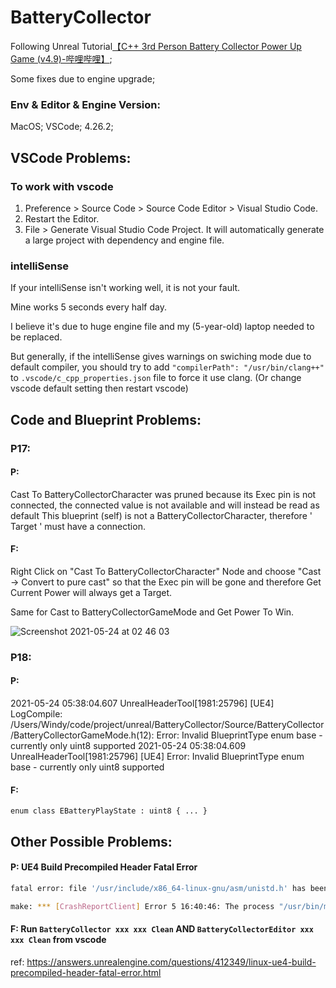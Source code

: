 # BatteryCollector
Following Unreal Tutorial[【C++ 3rd Person Battery Collector Power Up Game (v4.9)-哔哩哔哩】](https://b23.tv/KijVDM);

Some fixes due to engine upgrade;



### Env & Editor & Engine Version:
MacOS;
VSCode;
4.26.2;



## VSCode Problems:
### To work with vscode
1. Preference > Source Code > Source Code Editor > Visual Studio Code.
2. Restart the Editor.
3. File > Generate Visual Studio Code Project.
It will automatically generate a large project with dependency and engine file.

### intelliSense
If your intelliSense isn't working well, it is not your fault.

Mine works 5 seconds every half day.

I believe it's due to huge engine file and my (5-year-old) laptop needed to be replaced.

But generally, if the intelliSense gives warnings on swiching mode due to default compiler, you should try to add `"compilerPath": "/usr/bin/clang++"` to `.vscode/c_cpp_properties.json` file to force it use clang.
(Or change vscode default setting then restart vscode)



## Code and Blueprint Problems:
### P17:
#### P:
Cast To BatteryCollectorCharacter was pruned because its Exec pin is not connected, the connected value is not available and will instead be read as default
This blueprint (self) is not a BatteryCollectorCharacter, therefore ' Target ' must have a connection.
#### F:
Right Click on "Cast To BatteryCollectorCharacter" Node and choose "Cast -> Convert to pure cast" so that the Exec pin will be gone and therefore Get Current Power will always get a Target.

Same for Cast to BatteryCollectorGameMode and Get Power To Win.

![Screenshot 2021-05-24 at 02 46 03](https://user-images.githubusercontent.com/10446823/119273607-4665c100-bc3e-11eb-8b79-f3c3d84da9dc.png)


### P18:
#### P:
2021-05-24 05:38:04.607 UnrealHeaderTool[1981:25796] [UE4] LogCompile: /Users/Windy/code/project/unreal/BatteryCollector/Source/BatteryCollector/BatteryCollectorGameMode.h(12): Error: Invalid BlueprintType enum base - currently only uint8 supported
2021-05-24 05:38:04.609 UnrealHeaderTool[1981:25796] [UE4] Error: Invalid BlueprintType enum base - currently only uint8 supported
#### F:
`enum class EBatteryPlayState : uint8 { ... }`



## Other Possible Problems:
#### P: UE4 Build Precompiled Header Fatal Error
```bash
fatal error: file '/usr/include/x86_64-linux-gnu/asm/unistd.h' has been modified since the precompiled header '/home/mynewuser/Downloads/UnrealEngine/Engine/Intermediate/Build/Linux/B4D820EA/CrashReportClient/Development/Core/CorePrivatePCH.h.gch' was built note: please rebuild precompiled header '/home/mynewuser/Downloads/UnrealEngine/Engine/Intermediate/Build/Linux/B4D820EA/CrashReportClient/Development/Core/CorePrivatePCH.h.gch'

make: *** [CrashReportClient] Error 5 16:40:46: The process "/usr/bin/make" exited with code 2. Error while building/deploying project UE4 (kit: Unreal Engine 4_Kit) When executing step "Make"
```
#### F: Run `BatteryCollector xxx xxx Clean` AND `BatteryCollectorEditor xxx xxx Clean` from vscode
ref: https://answers.unrealengine.com/questions/412349/linux-ue4-build-precompiled-header-fatal-error.html